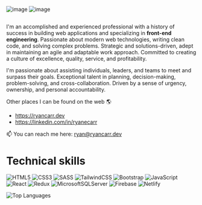 ![image](https://github.com/ryanecarr/ryanecarr/assets/23034943/7815b9f3-4ae5-4b4b-8f8f-3780344216d0) ![image](https://github.com/ryanecarr/ryanecarr/assets/23034943/622f5e32-40af-4d30-a6fd-3106b6b25983)


##
I'm an accomplished and experienced professional with a history of success in building web applications and specializing in **front-end engineering**. Passionate about modern web technologies, writing clean code, and solving complex problems. Strategic and solutions-driven, adept in maintaining an agile and adaptable work approach. Committed to creating a culture of excellence, quality, service, and profitability. 

I'm passionate about assisting individuals, leaders, and teams to meet and surpass their goals. Exceptional talent in planning, decision-making, problem-solving, and cross-collaboration. Driven by a sense of urgency, ownership, and personal accountability.

Other places I can be found on the web :earth_americas:
* https://ryancarr.dev
* https://linkedin.com/in/ryanecarr

📫 You can reach me here: ryan@ryancarr.dev

# Technical skills
![HTML5](https://img.shields.io/badge/html5-%23E34F26.svg?style=for-the-badge&logo=html5&logoColor=white)
![CSS3](https://img.shields.io/badge/css3-%231572B6.svg?style=for-the-badge&logo=css3&logoColor=white)
![SASS](https://img.shields.io/badge/SASS-hotpink.svg?style=for-the-badge&logo=SASS&logoColor=white)
![TailwindCSS](https://img.shields.io/badge/tailwindcss-%2338B2AC.svg?style=for-the-badge&logo=tailwind-css&logoColor=white)
![Bootstrap](https://img.shields.io/badge/bootstrap-%238511FA.svg?style=for-the-badge&logo=bootstrap&logoColor=white)
![JavaScript](https://img.shields.io/badge/javascript-%23323330.svg?style=for-the-badge&logo=javascript&logoColor=%23F7DF1E)
![React](https://img.shields.io/badge/react-%2320232a.svg?style=for-the-badge&logo=react&logoColor=%2361DAFB)
![Redux](https://img.shields.io/badge/redux-%23593d88.svg?style=for-the-badge&logo=redux&logoColor=white)
![MicrosoftSQLServer](https://img.shields.io/badge/Microsoft%20SQL%20Server-CC2927?style=for-the-badge&logo=microsoft%20sql%20server&logoColor=white)
![Firebase](https://img.shields.io/badge/Firebase-039BE5?style=for-the-badge&logo=Firebase&logoColor=white)
![Netlify](https://img.shields.io/badge/netlify-%23000000.svg?style=for-the-badge&logo=netlify&logoColor=#00C7B7)

![Top Languages](https://github-readme-stats.vercel.app/api/top-langs/?username=ryanecarr&hide_progress=true)


<!--
**ryanecarr/ryanecarr** is a ✨ _special_ ✨ repository because its `README.md` (this file) appears on your GitHub profile.

Here are some ideas to get you started:

- 🔭 I’m currently working on ...
- 🌱 I’m currently learning ...
- 👯 I’m looking to collaborate on ...
- 🤔 I’m looking for help with ...
- 💬 Ask me about ...
-  ...
- 😄 Pronouns: ...
- ⚡ Fun fact: ...
-->

